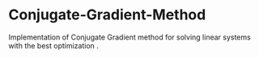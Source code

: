 # Conjugate-Gradient-Method
Implementation of Conjugate Gradient method for solving linear systems with the best optimization .
